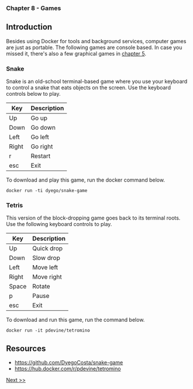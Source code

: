### Chapter 8 - Games

## Introduction

Besides using Docker for tools and background services, computer games are just as portable. The following games are console based. In case you missed it, there's also a few graphical games in [chapter 5](050-chapter-05.md).

### Snake

Snake is an old-school terminal-based game where you use your keyboard to control a snake that eats objects on the screen. Use the keyboard controls below to play.

|Key|Description|
|---|---|
|Up|Go up|
|Down|Go down|
|Left|Go left|
|Right|Go right|
|r|Restart|
|esc|Exit|

To download and play this game, run the docker command below.

```
docker run -ti dyego/snake-game
```

### Tetris

This version of the block-dropping game goes back to its terminal roots. Use the following keyboard controls to play.

|Key|Description|
|---|---|
|Up|Quick drop|
|Down|Slow drop|
|Left|Move left|
|Right|Move right|
|Space|Rotate|
|p|Pause|
|esc|Exit|

To download and run this game, run the command below.

```
docker run -it pdevine/tetromino
```

## Resources

* https://github.com/DyegoCosta/snake-game
* https://hub.docker.com/r/pdevine/tetromino

[Next >>](090-chapter-09.md)
